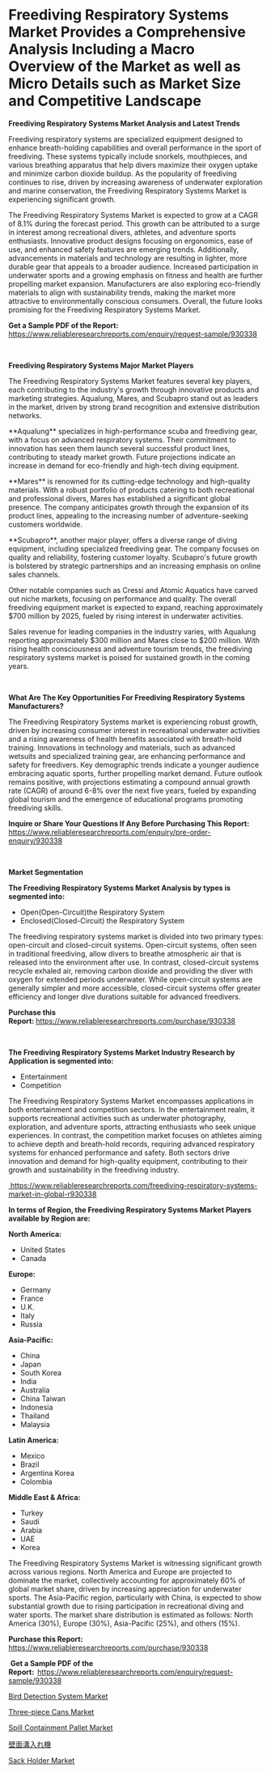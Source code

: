 <p><h1>Freediving Respiratory Systems Market Provides a Comprehensive Analysis Including a Macro Overview of the Market as well as Micro Details such as Market Size and Competitive Landscape</h1></p><p><strong>Freediving Respiratory Systems Market Analysis and Latest Trends</strong></p>
<p><p>Freediving respiratory systems are specialized equipment designed to enhance breath-holding capabilities and overall performance in the sport of freediving. These systems typically include snorkels, mouthpieces, and various breathing apparatus that help divers maximize their oxygen uptake and minimize carbon dioxide buildup. As the popularity of freediving continues to rise, driven by increasing awareness of underwater exploration and marine conservation, the Freediving Respiratory Systems Market is experiencing significant growth.</p><p>The Freediving Respiratory Systems Market is expected to grow at a CAGR of 8.1% during the forecast period. This growth can be attributed to a surge in interest among recreational divers, athletes, and adventure sports enthusiasts. Innovative product designs focusing on ergonomics, ease of use, and enhanced safety features are emerging trends. Additionally, advancements in materials and technology are resulting in lighter, more durable gear that appeals to a broader audience. Increased participation in underwater sports and a growing emphasis on fitness and health are further propelling market expansion. Manufacturers are also exploring eco-friendly materials to align with sustainability trends, making the market more attractive to environmentally conscious consumers. Overall, the future looks promising for the Freediving Respiratory Systems Market.</p></p>
<p><strong>Get a Sample PDF of the Report:&nbsp;</strong> <a href="https://www.reliableresearchreports.com/enquiry/request-sample/930338">https://www.reliableresearchreports.com/enquiry/request-sample/930338</a></p>
<p>&nbsp;</p>
<p><strong>Freediving Respiratory Systems Major Market Players</strong></p>
<p><p>The Freediving Respiratory Systems Market features several key players, each contributing to the industry's growth through innovative products and marketing strategies. Aqualung, Mares, and Scubapro stand out as leaders in the market, driven by strong brand recognition and extensive distribution networks.</p><p>**Aqualung** specializes in high-performance scuba and freediving gear, with a focus on advanced respiratory systems. Their commitment to innovation has seen them launch several successful product lines, contributing to steady market growth. Future projections indicate an increase in demand for eco-friendly and high-tech diving equipment.</p><p>**Mares** is renowned for its cutting-edge technology and high-quality materials. With a robust portfolio of products catering to both recreational and professional divers, Mares has established a significant global presence. The company anticipates growth through the expansion of its product lines, appealing to the increasing number of adventure-seeking customers worldwide.</p><p>**Scubapro**, another major player, offers a diverse range of diving equipment, including specialized freediving gear. The company focuses on quality and reliability, fostering customer loyalty. Scubapro's future growth is bolstered by strategic partnerships and an increasing emphasis on online sales channels.</p><p>Other notable companies such as Cressi and Atomic Aquatics have carved out niche markets, focusing on performance and quality. The overall freediving equipment market is expected to expand, reaching approximately $700 million by 2025, fueled by rising interest in underwater activities.</p><p>Sales revenue for leading companies in the industry varies, with Aqualung reporting approximately $300 million and Mares close to $200 million. With rising health consciousness and adventure tourism trends, the freediving respiratory systems market is poised for sustained growth in the coming years.</p></p>
<p>&nbsp;</p>
<p><strong>What Are The Key Opportunities For Freediving Respiratory Systems Manufacturers?</strong></p>
<p><p>The Freediving Respiratory Systems market is experiencing robust growth, driven by increasing consumer interest in recreational underwater activities and a rising awareness of health benefits associated with breath-hold training. Innovations in technology and materials, such as advanced wetsuits and specialized training gear, are enhancing performance and safety for freedivers. Key demographic trends indicate a younger audience embracing aquatic sports, further propelling market demand. Future outlook remains positive, with projections estimating a compound annual growth rate (CAGR) of around 6-8% over the next five years, fueled by expanding global tourism and the emergence of educational programs promoting freediving skills.</p></p>
<p><strong>Inquire or Share Your Questions If Any Before Purchasing This Report:</strong> <a href="https://www.reliableresearchreports.com/enquiry/pre-order-enquiry/930338">https://www.reliableresearchreports.com/enquiry/pre-order-enquiry/930338</a></p>
<p>&nbsp;</p>
<p><strong>Market Segmentation</strong></p>
<p><strong>The Freediving Respiratory Systems Market Analysis by types is segmented into:</strong></p>
<p><ul><li>Open(Open-Circuit)the Respiratory System</li><li>Enclosed(Closed-Circuit) the Respiratory System</li></ul></p>
<p><p>The freediving respiratory systems market is divided into two primary types: open-circuit and closed-circuit systems. Open-circuit systems, often seen in traditional freediving, allow divers to breathe atmospheric air that is released into the environment after use. In contrast, closed-circuit systems recycle exhaled air, removing carbon dioxide and providing the diver with oxygen for extended periods underwater. While open-circuit systems are generally simpler and more accessible, closed-circuit systems offer greater efficiency and longer dive durations suitable for advanced freedivers.</p></p>
<p><strong>Purchase this Report:&nbsp;</strong><a href="https://www.reliableresearchreports.com/purchase/930338">https://www.reliableresearchreports.com/purchase/930338</a></p>
<p>&nbsp;</p>
<p><strong>The Freediving Respiratory Systems Market Industry Research by Application is segmented into:</strong></p>
<p><ul><li>Entertainment</li><li>Competition</li></ul></p>
<p><p>The Freediving Respiratory Systems Market encompasses applications in both entertainment and competition sectors. In the entertainment realm, it supports recreational activities such as underwater photography, exploration, and adventure sports, attracting enthusiasts who seek unique experiences. In contrast, the competition market focuses on athletes aiming to achieve depth and breath-hold records, requiring advanced respiratory systems for enhanced performance and safety. Both sectors drive innovation and demand for high-quality equipment, contributing to their growth and sustainability in the freediving industry.</p></p>
<p><a href="https://www.reliableresearchreports.com/freediving-respiratory-systems-market-in-global-r930338">&nbsp;https://www.reliableresearchreports.com/freediving-respiratory-systems-market-in-global-r930338</a></p>
<p><strong>In terms of Region, the Freediving Respiratory Systems Market Players available by Region are:</strong></p>
<p>
    <p> <strong> North America: </strong>
        <ul>
            <li>United States</li>
            <li>Canada</li>
        </ul>
        </p> 
    <p> <strong> Europe: </strong>
        <ul>
            <li>Germany</li>
            <li>France</li>
            <li>U.K.</li>
            <li>Italy</li>
            <li>Russia</li>
        </ul>
        </p> 
    <p> <strong> Asia-Pacific: </strong>
        <ul>
            <li>China</li>
            <li>Japan</li>
            <li>South Korea</li>
            <li>India</li>
            <li>Australia</li>
            <li>China Taiwan</li>
            <li>Indonesia</li>
            <li>Thailand</li>
            <li>Malaysia</li>
        </ul>
        </p> 
    <p> <strong> Latin America: </strong>
        <ul>
            <li>Mexico</li>
            <li>Brazil</li>
            <li>Argentina Korea</li>
            <li>Colombia</li>
        </ul>
        </p> 
    <p> <strong> Middle East & Africa: </strong>
        <ul>
            <li>Turkey</li>
            <li>Saudi</li>
            <li>Arabia</li>
            <li>UAE</li>
            <li>Korea</li>
        </ul>
    </p>
    </p>
<p><p>The Freediving Respiratory Systems Market is witnessing significant growth across various regions. North America and Europe are projected to dominate the market, collectively accounting for approximately 60% of global market share, driven by increasing appreciation for underwater sports. The Asia-Pacific region, particularly with China, is expected to show substantial growth due to rising participation in recreational diving and water sports. The market share distribution is estimated as follows: North America (30%), Europe (30%), Asia-Pacific (25%), and others (15%).</p></p>
<p><strong>Purchase this Report: </strong><a href="https://www.reliableresearchreports.com/purchase/930338">https://www.reliableresearchreports.com/purchase/930338</a></p>
<p>&nbsp;<strong>Get a Sample PDF of the Report:&nbsp;&nbsp;</strong><a href="https://www.reliableresearchreports.com/enquiry/request-sample/930338">https://www.reliableresearchreports.com/enquiry/request-sample/930338</a></p>
<p><strong></strong></p>
<p><p><a href="https://www.linkedin.com/pulse/bird-detection-system-market-size-growth-industry-analysis-segmentation-srqdf?trackingId=MmIjEkePRj%2B1oy1Xx039wg%3D%3D">Bird Detection System Market</a></p><p><a href="https://github.com/ashepherd82/Market-Research-Report-List-6/blob/main/three-piece-cans-market.md">Three-piece Cans Market</a></p><p><a href="https://medium.com/@zolaj1ig/spill-containment-pallet-market-size-share-trends-analysis-report-by-product-plastic-stainless-cf3a9f422dae">Spill Containment Pallet Market</a></p><p><a href="https://medium.com/@hornbakerbarbara/wall-grooving-machines-market-%E3%81%AE%E3%82%B0%E3%83%AD%E3%83%BC%E3%83%90%E3%83%AB%E5%B8%82%E5%A0%B4%E6%A6%82%E8%A6%81%E3%81%AF-%E4%B8%96%E7%95%8C%E3%81%8A%E3%82%88%E3%81%B3%E4%B8%BB%E8%A6%81%E5%B8%82%E5%A0%B4%E3%81%AB%E3%81%8A%E3%81%91%E3%82%8B%E6%A5%AD%E7%95%8C%E3%81%AB%E5%BD%B1%E9%9F%BF%E3%82%92%E4%B8%8E%E3%81%88%E3%82%8B%E4%B8%BB%E8%A6%81%E3%81%AA%E3%83%88%E3%83%AC%E3%83%B3%E3%83%89%E3%81%AB%E3%81%A4%E3%81%84%E3%81%A6-%E7%8B%AC%E8%87%AA%E3%81%AE%E8%A6%96%E7%82%B9%E3%82%92%E6%8F%90%E4%BE%9B%E3%81%97%E3%81%BE%E3%81%99-46bbb82b7fff">壁面溝入れ機</a></p><p><a href="https://medium.com/@zolaj1ig/sack-holder-market-market-segmentation-geographical-regions-and-market-forcast-till-2031-3b5df4be7a29">Sack Holder Market</a></p></p>